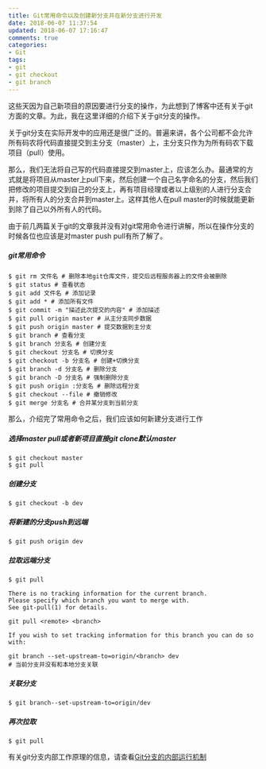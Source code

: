 ```yaml
---
title: Git常用命令以及创建新分支并在新分支进行开发
date: 2018-06-07 11:37:54
updated: 2018-06-07 17:16:47
comments: true
categories:
- Git
tags:
- git
- git checkout
- git branch
---
```


这些天因为自己新项目的原因要进行分支的操作，为此想到了博客中还有关于git方面的文章。为此，我在这里详细的介绍下关于git分支的操作。

关于git分支在实际开发中的应用还是很广泛的。普遍来讲，各个公司都不会允许所有码农将代码直接提交到主分支（master）上，主分支只作为为所有码农下载项目（pull）使用。

那么，我们无法将自己写的代码直接提交到master上，应该怎么办。最通常的方式就是将项目从master上pull下来，然后创建一个自己名字命名的分支，然后我们把修改的项目提交到自己的分支上，再有项目经理或者以上级别的人进行分支合并，将所有人的分支合并到master上。这样其他人在pull master的时候就能更新到除了自己以外所有人的代码。

由于前几两篇关于git的文章我并没有对git常用命令进行讲解，所以在操作分支的时候各位也应该是对master push pull有所了解了。

##### git常用命令

```shell
$ git rm 文件名 # 删除本地git仓库文件，提交后远程服务器上的文件会被删除
$ git status # 查看状态
$ git add 文件名 # 添加记录
$ git add * # 添加所有文件
$ git commit -m "描述此次提交的内容" # 添加描述
$ git pull origin master # 从主分支同步数据
$ git push origin master # 提交数据到主分支
$ git branch # 查看分支
$ git branch 分支名 # 创建分支
$ git checkout 分支名 # 切换分支
$ git checkout -b 分支名 # 创建+切换分支
$ git branch -d 分支名 # 删除分支
$ git branch -D 分支名 # 强制删除分支
$ git push origin :分支名 # 删除远程分支
$ git checkout --file # 撤销修改
$ git merge 分支名 # 合并某分支到当前分支
```

那么，介绍完了常用命令之后，我们应该如何新建分支进行工作

##### 选择master pull或者新项目直接git clone默认master

```shell
$ git checkout master
$ git pull
```

##### 创建分支

```shell
$ git checkout -b dev
```

##### 将新建的分支push到远端

```shell
$ git push origin dev
```

##### 拉取远端分支

```shell
$ git pull

There is no tracking information for the current branch.
Please specify which branch you want to merge with.
See git-pull(1) for details.

git pull <remote> <branch>

If you wish to set tracking information for this branch you can do so with:

git branch --set-upstream-to=origin/<branch> dev
# 当前分支并没有和本地分支关联
```

##### 关联分支

```shell
$ git branch--set-upstream-to=origin/dev
```

##### 再次拉取

```shell
$ git pull
```

有关git分支内部工作原理的信息，请查看<a href="http://www.songjian.site:4000/2018/06/07/Git%E5%88%86%E6%94%AF%E7%9A%84%E5%86%85%E9%83%A8%E8%BF%90%E8%A1%8C%E6%9C%BA%E5%88%B6/">Git分支的内部运行机制</a>